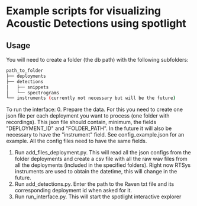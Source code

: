 # Example scripts for visualizing Acoustic Detections using spotlight 

## Usage 
You will need to create a folder (the db path) with the following subfolders:

```bash 
path_to_folder
├── deployments
├── detections
│   ├── snippets
│   └── spectrograms
└── instruments (currently not necessary but will be the future)
```

To run the interface: 
0. Prepare the data. For this you need to create one json file per each deployment you want to process (one folder with recordings). This json file should contain, minimum, the fields "DEPLOYMENT_ID" and "FOLDER_PATH".
In the future it will also be necessary to have the "instrument" field. See config_example.json for an example.
All the config files need to have the same fields. 
1. Run add_files_deployment.py. This will read all the json configs from the folder deployments and create a csv file with all the raw wav files from all the deployments (included in the specified folders).
Right now RTSys instruments are used to obtain the datetime, this will change in the future. 
2. Run add_detections.py. Enter the path to the Raven txt file and its corresponding deployment id when asked for it. 
3. Run run_interface.py. This will start the spotlight interactive explorer 

